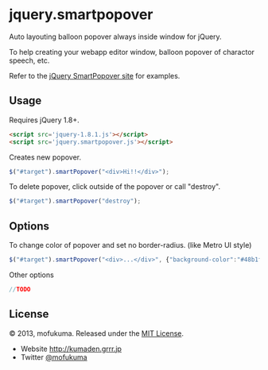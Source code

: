 jquery.smartpopover
===================

Auto layouting balloon popover always inside window for jQuery.

To help creating your webapp editor window, balloon popover of charactor speech, etc.  

Refer to the [jQuery SmartPopover site](http://mofukuma.github.io/jquery.smartpopover/) for examples.


Usage
-----

Requires jQuery 1.8+.

``` html
<script src='jquery-1.8.1.js'></script>
<script src='jquery.smartpopover.js'></script>
```


Creates new popover.

``` javascript
$("#target").smartPopover("<div>Hi!!</div>");
```


To delete popover, click outside of the popover or call "destroy".
``` javascript
$("#target").smartPopover("destroy");
```


Options
---------------

To change color of popover and set no border-radius. (like Metro UI style)
``` javascript
$("#target").smartPopover("<div>...</div>", {"background-color":"#48b1f2", "border-radius": 0 });
```


Other options
``` javascript
//TODO
```


License
----------------

© 2013, mofukuma. Released under the [MIT 
License](http://www.opensource.org/licenses/mit-license.php).

 * Website http://kumaden.grrr.jp
 * Twitter [@mofukuma](http://twitter.com/mofukuma)
